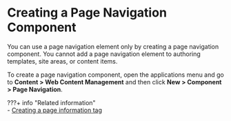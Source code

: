 # Creating a Page Navigation Component

You can use a page navigation element only by creating a page navigation component. You cannot add a page navigation element to authoring templates, site areas, or content items.

To create a page navigation component, open the applications menu and go to **Content > Web Content Management** and then click **New > Component > Page Navigation**.

???+ info "Related information"  
    -   [Creating a page information tag](../panel_help/wcm_dev_elements_page-navigation_tag.md)


